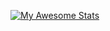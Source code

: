 [![My Awesome Stats](https://awesome-github-stats.azurewebsites.net/user-stats/jatin-lakhani)](https://git.io/awesome-stats-card)

